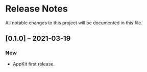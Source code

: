 # Release Notes

All notable changes to this project will be documented in this file.

## [0.1.0] – 2021-03-19

### New
- AppKit first release.
